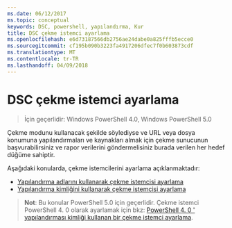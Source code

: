 ```yaml
---
ms.date: 06/12/2017
ms.topic: conceptual
keywords: DSC, powershell, yapılandırma, Kur
title: DSC çekme istemci ayarlama
ms.openlocfilehash: e6d73187566db2756ae24dabe0a825fffb5ecce0
ms.sourcegitcommit: cf195b090b3223fa4917206dfec7f0b603873cdf
ms.translationtype: MT
ms.contentlocale: tr-TR
ms.lasthandoff: 04/09/2018
---
```

# <a name="setting-up-a-dsc-pull-client"></a>DSC çekme istemci ayarlama

> İçin geçerlidir: Windows PowerShell 4.0, Windows PowerShell 5.0

Çekme modunu kullanacak şekilde söylediyse ve URL veya dosya konumuna yapılandırmaları ve kaynakları almak için çekme sunucunun başvurabilirsiniz ve rapor verilerini göndermelisiniz burada verilen her hedef düğüme sahiptir.


Aşağıdaki konularda, çekme istemcilerini ayarlama açıklanmaktadır:

* [Yapılandırma adlarını kullanarak çekme istemcisi ayarlama](pullClientConfigNames.md)
* [Yapılandırma kimliğini kullanarak çekme istemcisi ayarlama](pullClientConfigID.md)

> **Not**: Bu konular PowerShell 5.0 için geçerlidir. Çekme istemci PowerShell 4. 0 olarak ayarlamak için bkz: [PowerShell 4. 0 ' yapılandırması kimliği kullanan bir çekme istemci ayarlama](pullClientConfigID4.md).